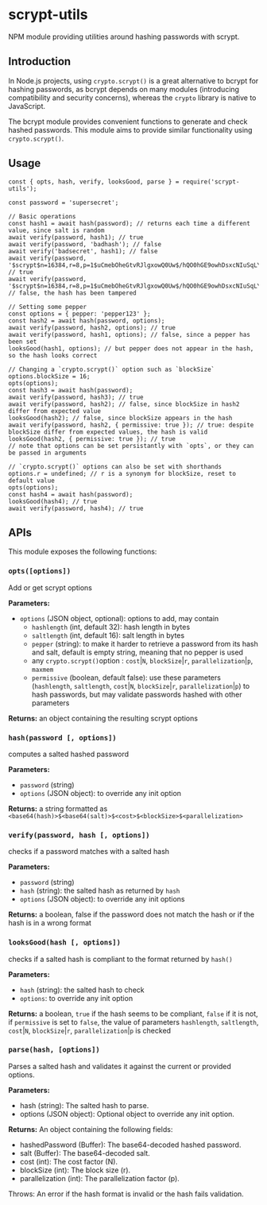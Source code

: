 # scrypt-utils
NPM module providing utilities around hashing passwords with scrypt.

## Introduction
In Node.js projects, using `crypto.scrypt()` is a great alternative to bcrypt for hashing passwords, as bcrypt depends on many modules (introducing compatibility and security concerns), whereas the `crypto` library is native to JavaScript.

The bcrypt module provides convenient functions to generate and check hashed passwords. This module aims to provide similar functionality using `crypto.scrypt()`.

## Usage
```
const { opts, hash, verify, looksGood, parse } = require('scrypt-utils');

const password = 'supersecret';

// Basic operations
const hash1 = await hash(password); // returns each time a different value, since salt is random
await verify(password, hash1); // true
await verify(password, 'badhash'); // false
await verify('badsecret', hash1); // false
await verify(password, '$scrypt$n=16384,r=8,p=1$uCmebOheGtvRJlgxowQ0Uw$/hQO0hGE9owhDsxcNIuSqLY96uU58b9AsfSD4u59NBU'); // true
await verify(password, '$scrypt$n=16384,r=8,p=1$uCmebOheGtvRJlgxowQ0Uw$/hQO0hGE9owhDsxcNIuSqLY96uU58b9AsfSD4u59NXX'); // false, the hash has been tampered

// Setting some pepper
const options = { pepper: 'pepper123' };
const hash2 = await hash(password, options);
await verify(password, hash2, options); // true
await verify(password, hash1, options); // false, since a pepper has been set
looksGood(hash1, options); // but pepper does not appear in the hash, so the hash looks correct

// Changing a `crypto.scrypt()` option such as `blockSize`
options.blockSize = 16;
opts(options);
const hash3 = await hash(password);
await verify(password, hash3); // true
await verify(password, hash2); // false, since blockSize in hash2 differ from expected value
looksGood(hash2); // false, since blockSize appears in the hash
await verify(password, hash2, { permissive: true }); // true: despite blockSize differ from expected values, the hash is valid
looksGood(hash2, { permissive: true }); // true
// note that options can be set persistantly with `opts`, or they can be passed in arguments

// `crypto.scrypt()` options can also be set with shorthands
options.r = undefined; // r is a synonym for blockSize, reset to default value
opts(options);
const hash4 = await hash(password);
looksGood(hash4); // true
await verify(password, hash4); // true

```

## APIs

This module exposes the following functions:

### `opts([options])`
Add or get scrypt options

**Parameters:**
  * `options` (JSON object, optional): options to add, may contain
    * `hashlength` (int, default 32): hash length in bytes
    * `saltlength` (int, default 16): salt length in bytes
    * `pepper` (string): to make it harder to retrieve a password from its hash and salt, default is empty string, meaning that no pepper is used
    * any `crypto.scrypt()`option : `cost`|`N`, `blockSize`|`r`, `parallelization`|`p`, `maxmem`
    * `permissive` (boolean, default false): use these parameters (`hashlength`, `saltlength`, `cost`|`N`, `blockSize`|`r`, `parallelization`|`p`) to hash passwords, but may validate passwords hashed with other parameters

**Returns:** an object containing the resulting scrypt options

### `hash(password [, options])`

computes a salted hashed password

**Parameters:**
  * `password` (string)
  * `options` (JSON object): to override any init option

**Returns:** a string formatted as `<base64(hash)>$<base64(salt)>$<cost>$<blockSize>$<parallelization>`

### `verify(password, hash [, options])`

checks if a password matches with a salted hash

**Parameters:**
  * `password` (string)
  * `hash` (string): the salted hash as returned by `hash`
  * `options` (JSON object): to override any init options

**Returns:** a boolean, false if the password does not match the hash or if the hash is in a wrong format

### `looksGood(hash [, options])`

checks if a salted hash is compliant to the format returned by `hash()`

**Parameters:**
  * `hash` (string): the salted hash to check
  * `options`: to override any init option 

**Returns:** a boolean, `true` if the hash seems to be compliant, `false` if it is not,  
if `permissive` is set to `false`, the value of parameters `hashlength`, `saltlength`, `cost`|`N`, `blockSize`|`r`, `parallelization`|`p` is checked

### `parse(hash, [options])`
Parses a salted hash and validates it against the current or provided options.

**Parameters:**
* hash (string): The salted hash to parse.
* options (JSON object): Optional object to override any init option.

**Returns:** An object containing the following fields:
* hashedPassword (Buffer): The base64-decoded hashed password.
* salt (Buffer): The base64-decoded salt.
* cost (int): The cost factor (N).
* blockSize (int): The block size (r).
* parallelization (int): The parallelization factor (p).

Throws: An error if the hash format is invalid or the hash fails validation.


